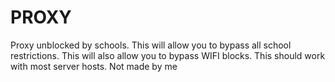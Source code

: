 # PROXY
Proxy unblocked by schools. This will allow you to bypass all school restrictions. This will also allow you to bypass WIFI blocks. This should work with most server hosts.
Not made by me
